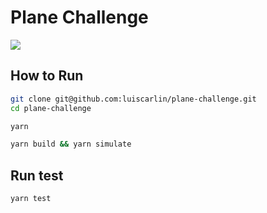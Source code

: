 # Plane Challenge

![](https://github.com/luiscarlin/plane-challenge/workflows/Test/badge.svg)

## How to Run

```bash
git clone git@github.com:luiscarlin/plane-challenge.git
cd plane-challenge

yarn

yarn build && yarn simulate
```

## Run test

```bash
yarn test
```
